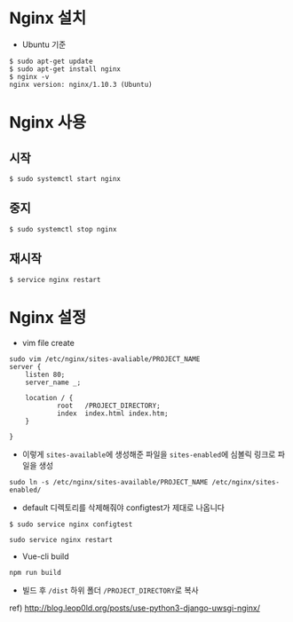 # Nginx 설치

* Ubuntu 기준

~~~
$ sudo apt-get update
$ sudo apt-get install nginx
$ nginx -v
nginx version: nginx/1.10.3 (Ubuntu)
~~~


# Nginx 사용

## 시작
~~~
$ sudo systemctl start nginx
~~~

## 중지
~~~
$ sudo systemctl stop nginx
~~~

## 재시작
~~~
$ service nginx restart
~~~

# Nginx 설정
* vim file create
~~~
sudo vim /etc/nginx/sites-avaliable/PROJECT_NAME
server {
    listen 80;
    server_name _;

	location / {
			root   /PROJECT_DIRECTORY;
			index  index.html index.htm;
	}

}
~~~

* 이렇게 `sites-available`에 생성해준 파일을 `sites-enabled`에 심볼릭 링크로 파일을 생성
~~~
sudo ln -s /etc/nginx/sites-available/PROJECT_NAME /etc/nginx/sites-enabled/
~~~

* default 디렉토리를 삭제해줘야 configtest가 제대로 나옵니다
~~~
$ sudo service nginx configtest
~~~

~~~
sudo service nginx restart
~~~

* Vue-cli build
~~~
npm run build
~~~

* 빌드 후 `/dist` 하위 폴더 `/PROJECT_DIRECTORY`로 복사

ref) http://blog.leop0ld.org/posts/use-python3-django-uwsgi-nginx/


